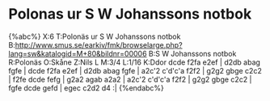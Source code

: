 # Polonas ur S W Johanssons notbok

{%abc%}
X:6
T:Polonäs ur S W Johanssons notbok
B:http://www.smus.se/earkiv/fmk/browselarge.php?lang=sw&katalogid=M+80&bildnr=00006
B:S W Johanssons notbok
R:Polonäs
O:Skåne
Z:Nils L
M:3/4
L:1/16
K:Ddor
dcde f2fa e2ef | d2db abag fgfe | dcde f2fa e2ef | d2db abag fgfe |
a2c'2 c'd'c'a f2f2 | g2g2 gbge c2c2 | f2fe dcde fefg | g2a2 agab a2a2 |
a2c'2 c'd'c'a f2f2 | g2g2 gbge c2c2 | fgfe dcde gefd | egec c2d2 d4 :|
{%endabc%}
